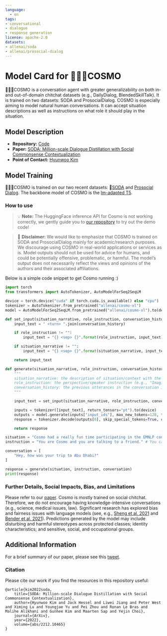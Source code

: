 ```yaml
---
language: 
  - en
tags:
- conversational
- dialogue
- response generation
license: apache-2.0
datasets:
- allenai/soda
- allenai/prosocial-dialog
---
```


# Model Card for 🧑🏻‍🚀COSMO

🧑🏻‍🚀COSMO is a conversation agent with greater generalizability on both in- and out-of-domain chitchat datasets (e.g., DailyDialog, BlendedSkillTalk). It is trained on two datasets: SODA and ProsocialDialog. COSMO is especially aiming to model natural human conversations. It can accept situation descriptions as well as instructions on what role it should play in the situation.

## Model Description
- **Repository:** [Code](https://github.com/skywalker023/sodaverse)
- **Paper:** [SODA: Million-scale Dialogue Distillation with Social Commonsense Contextualization](https://arxiv.org/abs/2212.10465)
- **Point of Contact:** [Hyunwoo Kim](mailto:hyunwook@allenai.org)

## Model Training

🧑🏻‍🚀COSMO is trained on our two recent datasets: 🥤[SODA](https://huggingface.co/datasets/allenai/soda) and [Prosocial Dialog](https://huggingface.co/datasets/allenai/prosocial-dialog).
The backbone model of COSMO is the [lm-adapted T5](https://huggingface.co/google/t5-xl-lm-adapt).

### How to use

> 💡 <b>Note:</b> The HuggingFace inference API for Cosmo is not working correctly, we gently guide you to [our repository](https://hyunw.kim/sodaverse) to try out the demo code!

> 🚨 <b>Disclaimer:</b> We would like to emphasize that COSMO is trained on SODA and ProsocialDialog mainly for academic/research purposes. We discourage using COSMO in real-world applications or services as is. Model outputs should not be used for advice for humans, and could be potentially offensive, problematic, or harmful. The model’s output does not necessarily reflect the views and opinions of the authors and their associated affiliations.

Below is a simple code snippet to get Cosmo running :)

```python
import torch
from transformers import AutoTokenizer, AutoModelForSeq2SeqLM

device = torch.device("cuda" if torch.cuda.is_available() else "cpu")
tokenizer = AutoTokenizer.from_pretrained("allenai/cosmo-xl")
model = AutoModelForSeq2SeqLM.from_pretrained("allenai/cosmo-xl").to(device)

def set_input(situation_narrative, role_instruction, conversation_history):
    input_text = " <turn> ".join(conversation_history)

    if role_instruction != "":
        input_text = "{} <sep> {}".format(role_instruction, input_text)

    if situation_narrative != "":
        input_text = "{} <sep> {}".format(situation_narrative, input_text)

    return input_text

def generate(situation_narrative, role_instruction, conversation_history):
    """
    situation_narrative: the description of situation/context with the characters included (e.g., "David goes to an amusement park")
    role_instruction: the perspective/speaker instruction (e.g., "Imagine you are David and speak to his friend Sarah").
    conversation_history: the previous utterances in the conversation in a list
    """

    input_text = set_input(situation_narrative, role_instruction, conversation_history) 

    inputs = tokenizer([input_text], return_tensors="pt").to(device)
    outputs = model.generate(inputs["input_ids"], max_new_tokens=128, temperature=1.0, top_p=.95, do_sample=True)
    response = tokenizer.decode(outputs[0], skip_special_tokens=True, clean_up_tokenization_spaces=False)

    return response

situation = "Cosmo had a really fun time participating in the EMNLP conference at Abu Dhabi."
instruction = "You are Cosmo and you are talking to a friend." # You can also leave the instruction empty

conversation = [
    "Hey, how was your trip to Abu Dhabi?"
]

response = generate(situation, instruction, conversation)
print(response)
```

### Further Details, Social Impacts, Bias, and Limitations
Please refer to our [paper](https://arxiv.org/abs/2212.10465).
Cosmo is mostly trained on social chitchat. Therefore, we do not encourage having knowledge-intensive conversations (e.g., science, medical issues, law).
Significant research has explored bias and fairness issues with language models (see, e.g., [Sheng et al. 2021](https://aclanthology.org/2021.acl-long.330.pdf) and [Bender et al. 2021](https://dl.acm.org/doi/pdf/10.1145/3442188.3445922)). Predictions generated by the model may include disturbing and harmful stereotypes across protected classes; identity characteristics; and sensitive, social, and occupational groups.

## Additional Information

For a brief summary of our paper, please see this [tweet](https://twitter.com/hyunw__kim/status/1605400305126248448).

### Citation

Please cite our work if you find the resources in this repository useful:
```
@article{kim2022soda,
    title={SODA: Million-scale Dialogue Distillation with Social Commonsense Contextualization},
    author={Hyunwoo Kim and Jack Hessel and Liwei Jiang and Peter West and Ximing Lu and Youngjae Yu and Pei Zhou and Ronan Le Bras and Malihe Alikhani and Gunhee Kim and Maarten Sap and Yejin Choi},
    journal={ArXiv},
    year={2022},
    volume={abs/2212.10465}
}
```